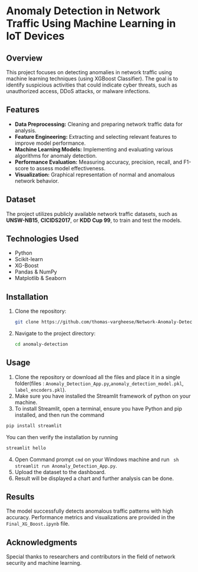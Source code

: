 # Anomaly Detection in Network Traffic Using Machine Learning in IoT Devices

## Overview
This project focuses on detecting anomalies in network traffic using machine learning techniques (using XGBoost Classifier). The goal is to identify suspicious activities that could indicate cyber threats, such as unauthorized access, DDoS attacks, or malware infections.

## Features
- **Data Preprocessing:** Cleaning and preparing network traffic data for analysis.
- **Feature Engineering:** Extracting and selecting relevant features to improve model performance.
- **Machine Learning Models:** Implementing and evaluating various algorithms for anomaly detection.
- **Performance Evaluation:** Measuring accuracy, precision, recall, and F1-score to assess model effectiveness.
- **Visualization:** Graphical representation of normal and anomalous network behavior.

## Dataset
The project utilizes publicly available network traffic datasets, such as **UNSW-NB15**, **CICIDS2017**, or **KDD Cup 99**, to train and test the models.

## Technologies Used
- Python
- Scikit-learn
- XG-Boost
- Pandas & NumPy
- Matplotlib & Seaborn

## Installation
1. Clone the repository:
   ```sh
   git clone https://github.com/thomas-vargheese/Network-Anomaly-Detection.git
   ```
2. Navigate to the project directory:
   ```sh
   cd anomaly-detection
   ```

## Usage
1. Clone the repository or download all the files and place it in a single folder(files : ```Anomaly_Detection_App.py```,```anomaly_detection_model.pkl```,``` label_encoders.pkl```).
2. Make sure you have installed the Streamlit framework of python on your machine.
3.    To install Streamlit, open a terminal, ensure you have Python and pip installed, and then run the command
   ```sh
   pip install streamlit
   ```
   You can then verify the installation by running
   ```sh
   streamlit hello
   ```
4. Open Command prompt ```cmd``` on your Windows machine and run ``` sh streamlit run Anomaly_Detection_App.py```.
5. Upload the dataset to the dashboard.
6. Result will be displayed a chart and further analysis can be done. 


## Results
The model successfully detects anomalous traffic patterns with high accuracy. Performance metrics and visualizations are provided in the `Final_XG_Boost.ipynb` file.


## Acknowledgments
Special thanks to researchers and contributors in the field of network security and machine learning.



